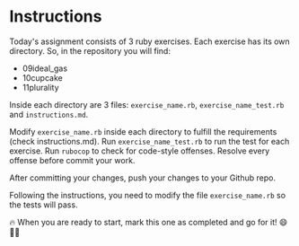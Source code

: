 # Instructions

Today's assignment consists of 3 ruby exercises. Each exercise has its own
directory. So, in the repository you will find:

- 09ideal_gas
- 10cupcake
- 11plurality

Inside each directory are 3 files: `exercise_name.rb`, `exercise_name_test.rb`
and `instructions.md`.

Modify `exercise_name.rb` inside each directory to fulfill the requirements
(check instructions.md). Run `exercise_name_test.rb` to run the test for each
exercise. Run `rubocop` to check for code-style offenses. Resolve every offense
before commit your work.

After committing your changes, push your changes to your Github repo.

Following the instructions, you need to modify the file `exercise_name.rb` so
the tests will pass.

<aside>🔥 When you are ready to start, mark this one as completed and go for
it! 😄👍🏼</aside>
